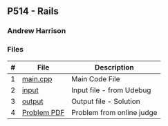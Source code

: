 ## P514 - Rails
### Andrew Harrison

### Files

|   #   | File                       | Description                                                |
| :---: | -------------------------- | ---------------------------------------------------------- |
|   1   | [main.cpp](./Main.cpp)     | Main Code File                                             |
|   2   | [input](./input.txt)       | Input file - from Udebug                                   |
|   3   | [output](./output.txt)     | Output file - Solution                                     |
|   4   | [Problem PDF](./10055.pdf) | Problem from online judge                                  |
